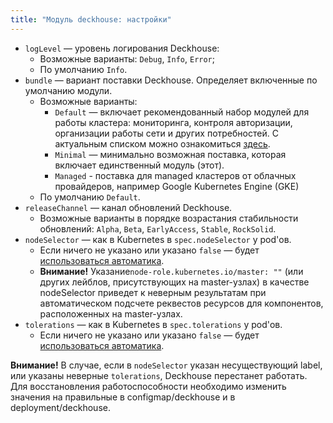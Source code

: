 ```yaml
---
title: "Модуль deckhouse: настройки"
---
```


* `logLevel` — уровень логирования Deckhouse:
    * Возможные варианты: `Debug`, `Info`, `Error`; 
    * По умолчанию `Info`.
* `bundle` — вариант поставки Deckhouse. Определяет включенные по умолчанию модули. 
    * Возможные варианты:
        * `Default` — включает рекомендованный набор модулей для работы кластера: мониторинга, контроля авторизации, организации работы сети и других потребностей. С актуальным списком можно ознакомиться [здесь](https://github.com/deckhouse/deckhouse/blob/master/modules/values-default.yaml).
        * `Minimal` — минимально возможная поставка, которая включает единственный модуль (этот).
        * `Managed` - поставка для managed кластеров от облачных провайдеров, например Google Kubernetes Engine (GKE)
    * По умолчанию `Default`.
* `releaseChannel` — канал обновлений Deckhouse.
    * Возможные варианты в порядке возрастания стабильности обновлений: `Alpha`, `Beta`, `EarlyAccess`, `Stable`, `RockSolid`.
* `nodeSelector` — как в Kubernetes в `spec.nodeSelector` у pod'ов.
    * Если ничего не указано или указано `false` — будет [использоваться автоматика](/overview.html#выделение-узлов-под-определенный-вид-нагрузки).
    * **Внимание!** Указание`node-role.kubernetes.io/master: ""` (или других лейблов, присутствующих на master-узлах) в качестве nodeSelector приведет к неверным результатам при автоматическом подсчете реквестов ресурсов для компонентов, расположенных на master-узлах.
* `tolerations` — как в Kubernetes в `spec.tolerations` у pod'ов.
    * Если ничего не указано или указано `false` — будет [использоваться автоматика](/overview.html#выделение-узлов-под-определенный-вид-нагрузки).
  
**Внимание!** В случае, если в `nodeSelector` указан несуществующий label, или указаны неверные `tolerations`, Deckhouse перестанет работать. Для восстановления работоспособности необходимо изменить значения на правильные в configmap/deckhouse и в deployment/deckhouse. 
